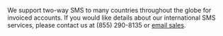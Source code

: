 We support two-way SMS to many countries throughout the globe for invoiced accounts.  If you would like details about our international SMS services, please contact us at (855) 290-8135 or [email sales](http://bandwidth.com/marketo#_ga=1.29273471.29020212.1414441420).
